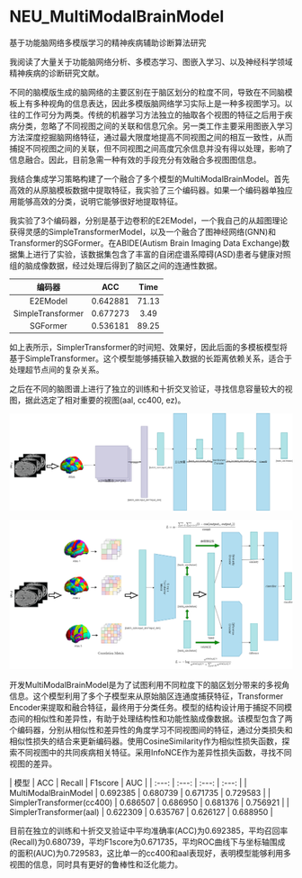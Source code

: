 # NEU_MultiModalBrainModel
基于功能脑网络多模版学习的精神疾病辅助诊断算法研究

我阅读了大量关于功能脑网络分析、多模态学习、图嵌入学习、以及神经科学领域精神疾病的诊断研究文献。

不同的脑模版生成的脑网络的主要区别在于脑区划分的粒度不同，导致在不同脑模板上有多种视角的信息表达，因此多模版脑网络学习实际上是一种多视图学习。以往的工作可分为两类。传统的机器学习方法独立的抽取各个视图的特征之后用于疾病分类，忽略了不同视图之间的关联和信息冗余。另一类工作主要采用图嵌入学习方法深度挖掘脑网络特征，通过最大限度地提高不同视图之间的相互一致性，从而捕捉不同视图之间的关联，但不同视图之间高度冗余信息并没有得以处理，影响了信息融合。因此，目前急需一种有效的手段充分有效融合多视图图信息。

我结合集成学习策略构建了一个融合了多个模型的MultiModalBrainModel。首先高效的从原脑模板数据中提取特征，我实验了三个编码器。如果一个编码器单独应用能够高效的分类，说明它能够很好地提取特征。

我实验了3个编码器，分别是基于边卷积的E2EModel，一个我自己的从超图理论获得灵感的SimpleTransformerModel，以及一个融合了图神经网络(GNN)和Transformer的SGFormer。在ABIDE(Autism Brain Imaging Data Exchange)数据集上进行了实验，该数据集包含了丰富的自闭症谱系障碍(ASD)患者与健康对照组的脑成像数据，经过处理后得到了脑区之间的连通性数据。

| 编码器	|ACC	|Time|
| :---: | :---: | :---: |
| E2EModel |	0.642881 | 	71.13 |
| SimpleTransformer |	0.677273 |	3.49 |
| SGFormer |	0.536181 | 	89.25 |

如上表所示，SimplerTransformer的时间短、效果好，因此后面的多模板模型将基于SimpleTransformer。这个模型能够捕获输入数据的长距离依赖关系，适合于处理超节点间的复杂关系。

之后在不同的脑图谱上进行了独立的训练和十折交叉验证，寻找信息容量较大的视图，据此选定了相对重要的视图(aal, cc400, ez)。


![SimpleTransormer](https://github.com/quantumxiaol/NEU_MultiModalBrainModel/blob/main/png/simpleTransormer.png "SimpleTransormer")

![MultiModalBrain](https://github.com/quantumxiaol/NEU_MultiModalBrainModel/blob/main/png/MultiModalBrain.png "MultiModalBrain")

开发MultiModalBrainModel是为了试图利用不同粒度下的脑区划分带来的多视角信息。这个模型利用了多个子模型来从原始脑区连通度捕获特征，Transformer Encoder来提取和融合特征，最终用于分类任务。模型的结构设计用于捕捉不同模态间的相似性和差异性，有助于处理结构性和功能性脑成像数据。该模型包含了两个编码器，分别从相似性和差异性的角度学习不同视图间的特征，通过分类损失和相似性损失的结合来更新编码器。使用CosineSimilarity作为相似性损失函数，探索不同视图中的共同疾病相关特征。采用InfoNCE作为差异性损失函数，寻找不同视图的差异。

| 模型 |	ACC |	Recall |	F1score |	AUC |
| :---: | :---: | :---: | :---: |
| MultiModalBrainModel |	0.692385 |	0.680739 |	0.671735 |	0.729583 |
| SimplerTransformer(cc400) |	0.686507 |	0.686950 |	0.681376 |	0.756921 |
| SimplerTransformer(aal) |	0.622309 |	0.635767 |	0.626127 |	0.688950 |

目前在独立的训练和十折交叉验证中平均准确率(ACC)为0.692385，平均召回率(Recall)为0.680739，平均F1score为0.671735，平均ROC曲线下与坐标轴围成的面积(AUC)为0.729583，这比单一的cc400和aal表现好，表明模型能够利用多视图的信息，同时具有更好的鲁棒性和泛化能力。
